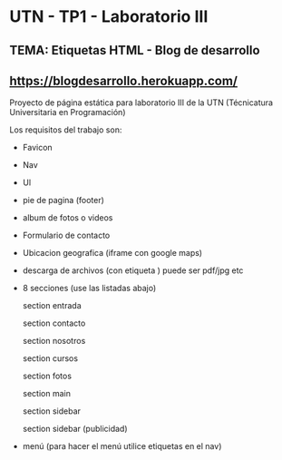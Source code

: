 # UTN - TP1 - Laboratorio III

## TEMA: Etiquetas HTML - Blog de desarrollo

## https://blogdesarrollo.herokuapp.com/

Proyecto de página estática para laboratorio III de la UTN (Técnicatura Universitaria en Programación)

Los requisitos del trabajo son:

- Favicon

- Nav

- Ul

- pie de pagina (footer)

- album de fotos o videos

- Formulario de contacto

- Ubicacion geografica (iframe con google maps)

- descarga de archivos (con etiqueta <a>) puede ser pdf/jpg etc
  

- 8 secciones (use las listadas abajo)
  
    section entrada
  
    section contacto
  
    section nosotros
  
    section cursos
  
    section fotos
  
    section main
  
    section sidebar
  
    section sidebar (publicidad)
  

- menú (para hacer el menú utilice etiquetas <a> en el nav)
